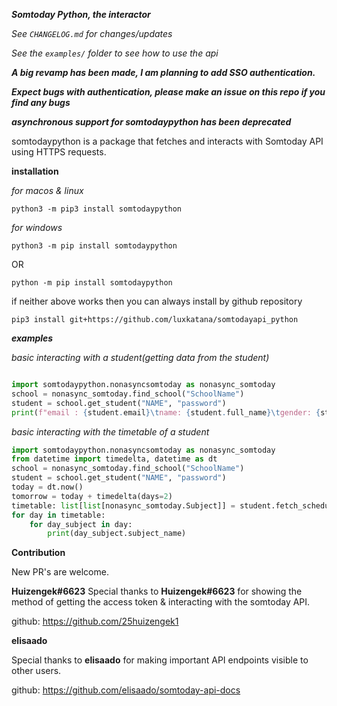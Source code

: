 ***Somtoday Python, the interactor***


*See ``CHANGELOG.md`` for changes/updates*

*See the ``examples/`` folder to see how to use the api*

***A big revamp has been made, I am planning to add SSO authentication.***

***Expect bugs with authentication, please make an issue on this repo if you find any bugs***


***asynchronous support for somtodaypython has been deprecated***


somtodaypython is a package that fetches and interacts with Somtoday API using HTTPS requests.

**installation**

*for macos & linux*
```
python3 -m pip3 install somtodaypython 
```
*for windows*
```
python3 -m pip install somtodaypython 
```
OR
```
python -m pip install somtodaypython
```

if neither above works then you can always install by github repository
```
pip3 install git+https://github.com/luxkatana/somtodayapi_python
```

***examples***

*basic interacting with a student(getting data from the student)*
```py

import somtodaypython.nonasyncsomtoday as nonasync_somtoday
school = nonasync_somtoday.find_school("SchoolName")
student = school.get_student("NAME", "password")
print(f"email : {student.email}\tname: {student.full_name}\tgender: {student.gender}")
```
*basic interacting with the timetable of a student*
```py
import somtodaypython.nonasyncsomtoday as nonasync_somtoday
from datetime import timedelta, datetime as dt
school = nonasync_somtoday.find_school("SchoolName")
student = school.get_student("NAME", "password")
today = dt.now()
tomorrow = today + timedelta(days=2)
timetable: list[list[nonasync_somtoday.Subject]] = student.fetch_schedule(today, tomorrow, group_by_day=True)
for day in timetable:
    for day_subject in day:
        print(day_subject.subject_name)
```

**Contribution**


New PR's are welcome.


**Huizengek#6623**
Special thanks to **Huizengek#6623** for showing the method of getting the access token & interacting with the somtoday API.

github: https://github.com/25huizengek1


**elisaado**

Special thanks to **elisaado** for making important API endpoints visible to other users.

github: https://github.com/elisaado/somtoday-api-docs
